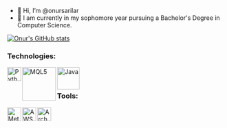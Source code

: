 - 👋 Hi, I’m @onursarilar
- 🌱 I am currently in my sophomore year pursuing a Bachelor's Degree in Computer Science.

[![Onur's GitHub stats](https://github-readme-stats.vercel.app/api?username=onursarilar)](https://github.com/onursarilar/github-readme-stats)


### Technologies:
[<img align="left" alt="Python" width="32px" src="https://camo.githubusercontent.com/888e388801f947dec7c3d843942c277af25fe2b1aed1821542c4e711f210312a/68747470733a2f2f75706c6f61642e77696b696d656469612e6f72672f77696b6970656469612f636f6d6d6f6e732f7468756d622f632f63332f507974686f6e2d6c6f676f2d6e6f746578742e7376672f37363870782d507974686f6e2d6c6f676f2d6e6f746578742e7376672e706e67" />](http://python.org)
[<img align="left" alt="MQL5" width="78px" src="https://www.metaquotes.net/c/2/0/mql5_logo__2.jpg" />](https://www.mql5.com/)

[<img align="left" alt="Java" width="52px" src="https://www.aklimayatti.com/wp-content/uploads/java-logo-300x184.png" />](https://www.java.com/)

<br />
<br />



### Tools:

[<img align="left" alt="MetaTrader5" width="32px" src="https://play-lh.googleusercontent.com/8lMo-DTtU9O10OXPr_gZYQOnYfFg6BGPgwRKnx88sczAOivcQ6M7ln_ukIp--OVtAB8=s180-rw" />](https://www.metatrader5.com/)

[<img align="left" alt="AWS" width="32px" src="https://camo.githubusercontent.com/d33f5ac46abb883ea90000e4c9e9507133239d81dc9e83c1b066234a6302371a/68747470733a2f2f6d656469612d657870312e6c6963646e2e636f6d2f646d732f696d6167652f43344430424151476e6f5854385479387768672f636f6d70616e792d6c6f676f5f3230305f3230302f302f313632323536363335323636363f653d3231353930323434303026763d6265746126743d4e32354a496761614d6769507a366b2d2d64686d4d4c6931693463697155767a4e487a4f594172515a6c6f" />](https://aws.amazon.com/)


[<img align="left" alt="ArchLinux" width="32px" src="https://upload.wikimedia.org/wikipedia/commons/thumb/a/a5/Archlinux-icon-crystal-64.svg/1024px-Archlinux-icon-crystal-64.svg.png" />](https://archlinux.org/)

<br />
<br />

